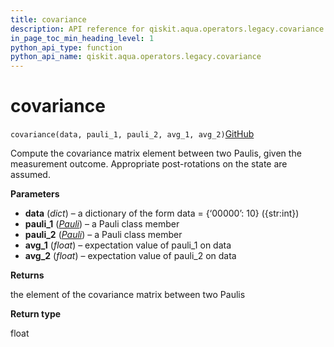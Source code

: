 ```yaml
---
title: covariance
description: API reference for qiskit.aqua.operators.legacy.covariance
in_page_toc_min_heading_level: 1
python_api_type: function
python_api_name: qiskit.aqua.operators.legacy.covariance
---
```


# covariance

<span id="qiskit.aqua.operators.legacy.covariance" />

`covariance(data, pauli_1, pauli_2, avg_1, avg_2)`[GitHub](https://github.com/qiskit-community/qiskit-aqua/tree/stable/0.7/qiskit/aqua/operators/legacy/common.py "view source code")

Compute the covariance matrix element between two Paulis, given the measurement outcome. Appropriate post-rotations on the state are assumed.

**Parameters**

*   **data** (*dict*) – a dictionary of the form data = \{‘00000’: 10} (\{str:int})
*   **pauli\_1** ([*Pauli*](qiskit.quantum_info.Pauli "qiskit.quantum_info.Pauli")) – a Pauli class member
*   **pauli\_2** ([*Pauli*](qiskit.quantum_info.Pauli "qiskit.quantum_info.Pauli")) – a Pauli class member
*   **avg\_1** (*float*) – expectation value of pauli\_1 on data
*   **avg\_2** (*float*) – expectation value of pauli\_2 on data

**Returns**

the element of the covariance matrix between two Paulis

**Return type**

float

